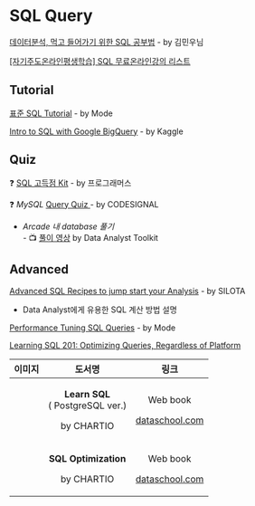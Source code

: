 # SQL Query

[데이터분석, 먹고 들어가기 위한 SQL 공부법](https://brunch.co.kr/@minu-log/5) - by 김민우님

[\[자기주도온라인평생학습\] SQL 무료온라인강의 리스트](http://withmooc.com/%EC%9E%90%EA%B8%B0%EC%A3%BC%EB%8F%84%EC%98%A8%EB%9D%BC%EC%9D%B8%ED%8F%89%EC%83%9D%ED%95%99%EC%8A%B5-sql-%EB%A6%AC%EC%8A%A4%ED%8A%B8-30%EA%B0%9C-%EA%B5%90%EC%9C%A1%EA%B3%BC%EC%A0%95withmooc/?fbclid=IwAR1l7QMy9sPzrUhGSzE8uJXRiGDPmXNrOeTvSwTf2ZD-QDwLT0LAbfFQWQY)

## Tutorial

[표준 SQL Tutorial](https://mode.com/sql-tutorial/) - by Mode

[Intro to SQL with Google BigQuery](https://www.kaggle.com/learn/intro-to-sql) - by Kaggle

## Quiz

❓ [SQL 고득점 Kit](https://programmers.co.kr/learn/challenges?tab=sql_practice_kit) - by 프로그래머스

❓ _MySQL_ [Query Quiz ](https://codesignal.com/) - by CODESIGNAL  
  -  _Arcade 내 database 풀기  
  -_  📺 [풀이 영상](https://www.youtube.com/playlist?list=PL8LH8gB86EpPWfgS-5a651zhL3RhLeqPH) by Data Analyst Toolkit

## Advanced

[Advanced SQL Recipes to jump start your Analysis](http://www.silota.com/docs/recipes/) - by SILOTA  
  -  Data Analyst에게 유용한 SQL 계산 방법 설명 

[Performance Tuning SQL Queries](https://mode.com/resources/sql-tutorial/sql-performance-tuning/) - by Mode

[Learning SQL 201: Optimizing Queries, Regardless of Platform](https://towardsdatascience.com/learning-sql-201-optimizing-queries-regardless-of-platform-918a3af9c8b1)

<table>
  <thead>
    <tr>
      <th style="text-align:center">&#xC774;&#xBBF8;&#xC9C0;</th>
      <th style="text-align:center">&#xB3C4;&#xC11C;&#xBA85;</th>
      <th style="text-align:center">&#xB9C1;&#xD06C;</th>
    </tr>
  </thead>
  <tbody>
    <tr>
      <td style="text-align:center">
        <img src="https://dataschool.com/assets/images/book-covers/learn-sql@thumbnail.png"
        alt/>
      </td>
      <td style="text-align:center">
        <p><b>Learn SQL<br /></b>( PostgreSQL ver.)</p>
        <p>by CHARTIO</p>
      </td>
      <td style="text-align:center">
        <p>Web book</p>
        <p><a href="https://dataschool.com/learn-sql/">dataschool.com</a>
        </p>
      </td>
    </tr>
    <tr>
      <td style="text-align:center">
        <p></p>
        <p>
          <img src="https://dataschool.com/assets/images/book-covers/sql-optimization@thumbnail.png"
          alt/>
        </p>
      </td>
      <td style="text-align:center">
        <p><b>SQL Optimization</b>
        </p>
        <p>by CHARTIO</p>
      </td>
      <td style="text-align:center">
        <p>Web book</p>
        <p><a href="https://dataschool.com/sql-optimization/">dataschool.com</a>
        </p>
      </td>
    </tr>
  </tbody>
</table>

